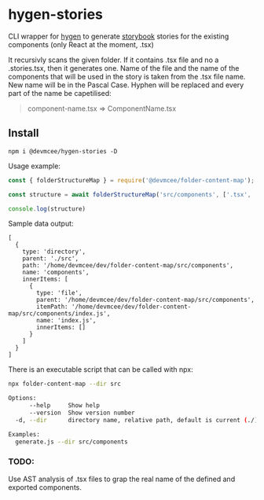 # hygen-stories
CLI wrapper for [hygen](https://www.hygen.io/) to generate [storybook](https://storybook.js.org/) stories for the existing components (only React at the moment, .tsx)

It recursivly scans the given folder. If it contains .tsx file and no a .stories.tsx, then it generates one. Name of the file and the name of the components that will be used in the story is taken from the .tsx file name. New name will be in the Pascal Case. Hyphen will be replaced and every part of the name be capetilised: 

>component-name.tsx  => ComponentName.tsx


## Install

```
npm i @devmcee/hygen-stories -D
```

Usage example:
```javascript
const { folderStructureMap } = require('@devmcee/folder-content-map');

const structure = await folderStructureMap('src/components', ['.tsx', '.scss']);

console.log(structure)

```

Sample data output:
```
[
  {
    type: 'directory',
    parent: './src',
    path: '/home/devmcee/dev/folder-content-map/src/components',
    name: 'components',
    innerItems: [
      {
        type: 'file',
        parent: '/home/devmcee/dev/folder-content-map/src/components',
        itemPath: '/home/devmcee/dev/folder-content-map/src/components/index.js',
        name: 'index.js',
        innerItems: []
      }
    ]
  }
]
```

There is an executable script that can be called with npx:

```bash
npx folder-content-map --dir src 
```

```bash
Options:
      --help     Show help                                             [boolean]
      --version  Show version number                                   [boolean]
  -d, --dir      directory name, relative path, default is current (./)

Examples:
  generate.js --dir src/components 
```

### TODO:
Use AST analysis of  .tsx files to grap the real name of the defined and exported components. 
